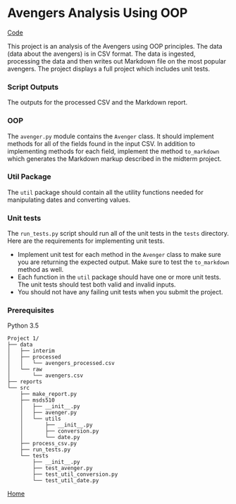 # Avengers Analysis Using OOP

[Code](https://github.com/danjsiegel/Portfolio/tree/master/project%201)

This project is an analysis of the Avengers using OOP principles. The data (data about the avengers) is in CSV format. The data is ingested, processing the data and then writes out Markdown file on the most popular avengers. The project displays a full project which includes unit tests. 

### Script Outputs

The outputs for the processed CSV and the Markdown report.

### OOP
The `avenger.py` module contains the `Avenger` class. It should implement methods for all of the fields found in the input CSV.  In addition to implementing methods for each field, implement the method `to_markdown` which generates the Markdown markup described in the midterm project. 

### Util Package

The `util` package should contain all the utility functions needed for manipulating dates and converting values. 

### Unit tests

The `run_tests.py` script should run all of the unit tests in the `tests` directory.  Here are the requirements for implementing unit tests. 

* Implement unit test for each method in the `Avenger` class to make sure you are returning the expected output.  Make sure to test the `to_markdown` method as well. 
* Each function in the `util` package should have one or more unit tests.  The unit tests should test both valid and invalid inputs. 
* You should not have any failing unit tests when you submit the project. 

### Prerequisites

Python 3.5


```nohighlight
Project 1/
├── data
│   ├── interim
│   ├── processed
│   │   └── avengers_processed.csv
│   └── raw
│       └── avengers.csv
├── reports
└── src
    ├── make_report.py
    ├── msds510
    │   ├── __init__.py
    │   ├── avenger.py
    │   └── utils
    │       ├── __init__.py
    │       ├── conversion.py
    │       └── date.py
    ├── process_csv.py
    ├── run_tests.py
    └── tests
        ├── __init__.py
        ├── test_avenger.py
        ├── test_util_conversion.py
        └── test_util_date.py
```

[Home](https://danjsiegel.github.io/Portfolio/)